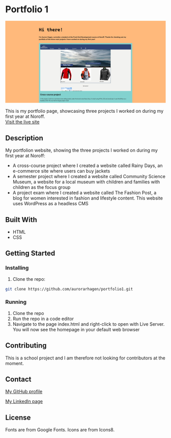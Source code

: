 # Portfolio 1

![image](/images/screenshot-portfolio1.jpg)

This is my portfolio page, showcasing three projects I worked on during my first year at Noroff.  
[Visit the live site](https://aurorahagen-portfolio1.netlify.app)

## Description
My portfolion website, showing the three projects I worked on during my first year at Noroff:
- A cross-course project where I created a website called Rainy Days, an e-commerce site where users can buy jackets  
- A semester project where I created a website called Community Science Museum, a website for a local museum with children and families with children as the focus group  
- A project exam where I created a website called The Fashion Post, a blog for women interested in fashion and lifestyle content. This website uses WordPress as a headless CMS  


## Built With

- HTML  
- CSS  

## Getting Started

### Installing


1. Clone the repo:

```bash
git clone https://github.com/aurorarhagen/portfolio1.git
```

### Running

1. Clone the repo  
2. Run the repo in a code editor  
3. Navigate to the page index.html and right-click to open with Live Server. You will now see the homepage in your default web browser  

## Contributing

This is a school project and I am therefore not looking for contributors at the moment.

## Contact

[My GitHub profile](https://github.com/aurorarhagen)  

[My LinkedIn page](https://www.linkedin.com/in/aurora-r%C3%B8ed-hagen-580519203/)  

## License

Fonts are from Google Fonts. Icons are from Icons8. 
